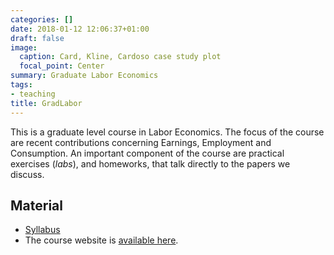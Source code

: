 ```yaml
---
categories: []
date: 2018-01-12 12:06:37+01:00
draft: false
image:
  caption: Card, Kline, Cardoso case study plot
  focal_point: Center
summary: Graduate Labor Economics
tags:
- teaching
title: GradLabor
---
```

This is a graduate level course in Labor Economics. The focus of the course are recent contributions concerning Earnings, Employment and Consumption. An important component of the course are practical exercises (*labs*), and homeworks, that talk directly to the papers we discuss.


## Material

* [Syllabus](grad-labour-syllabus.pdf)
* The course website is [available here](https://floswald.github.io/ScPo-Labor/).
